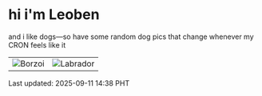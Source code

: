 # hi i'm Leoben

and i like dogs—so have some random dog pics that change whenever my CRON feels like it

|  |  |
|--------|----------|
| ![Borzoi](https://random-dog-vercel.vercel.app/api/random-borzoi?v=1757572699) | ![Labrador](https://random-dog-vercel.vercel.app/api/random-labrador?v=1757572699) |

Last updated: 2025-09-11 14:38 PHT
